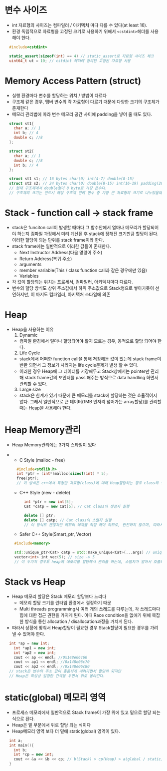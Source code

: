 # 변수 사이즈

- int 자료형의 사이즈는 컴파일러 / 아키텍처 마다 다를 수 있다(at least 16).
- 환경 독립적으로 자료형을 고정된 크기로 사용하기 위해서 `<cstdint>`헤더를 사용해야 한다.

```cpp
  #include<cstdint>

  static_assert(sizeof(int) == 4) // static_assert로 자료형 사이즈 체크
  uint64_t ut = 10; // cstdint 헤더에 정의된 고정된 자료형 사용
```

# Memory Access Pattern (struct)

- 실행 환경마다 변수를 할당하는 위치 / 방법이 다르다
- 구조체 같은 경우, 맴버 변수의 각 자료형이 다르기 때문에 다양한 크기의 구조체가 존재한다
- 메모리 관리법에 따라 변수 메모리 공간 사이에 padding을 넣어 줄 때도 있다.

```cpp
  struct st1{
    char a; // 1
    int b; // 4
    double c; //8
  };

  struct st2{
    char a; // 1
    double c; //8
    int b; // 4
  };

  struct st1 s1; // 16 bytes char(0) int(4-7) double(8-15)
  struct st2 s2; // 24 bytes char(0) double(8-15) int(16-19) padding(20-23)
  // 현재 구조체에서 double형이 8 byte로 가장 큰수다.
  // 구조체의 크기는 반드시 해당 구조체 안에 변수 중 가장 큰 자료형의 크기로 나누었을때 떨어지는 크기여야 한다.
```

# Stack - function call -> stack frame

- stack은 funciton call이 발생할 때마다 그 함수안에서 얼마나 메모리가 할당되어야 하는지 컴파일 과정에서 미리 계산된 후 stack에 정해진 크기만큼 할당이 된다. 이러한 할당이 되는 단위를 stack frame이라 한다.
- stack frame에는 일반적으로 이러한 값들이 존재한다.
  - Next Instructor Address(다음 명령어 주소)
  - Return Address(복귀 주소)
  - arguments
  - member variable(This / class function call과 같은 경우에만 있음)
  - Variables
- 각 값이 할당되는 위치는 프로세서, 컴파일러, 아키텍처마다 다르다.
- 변수의 할당 방식도 상위 주소값에서 하위 주소값으로 Stack형으로 쌓아가듯이 선언하지만, 이 마저도 컴파일러, 아키택처 스타일에 의존

# Heap

- Heap을 사용하는 이유
  1. Dynamic
  - 컴파일 환경에서 얼마나 할당되어야 할지 모르는 경우, 동적으로 할당 되어야 한다.
  2. Life Cycle
  - stack에서 어떠한 function call을 통해 저장해둔 값이 있는데 stack frame이 반환 되면서 그 정보가 사라지는 life cycle문제가 발생 할 수 있다.
  - 이러한 경우 Heap에 그 데이터를 저장해두고 Stack상에서는 pointer만 관리해 stack frame간의 포인터를 pass 해주는 방식으로 data handling 하면서 관리할 수 있다.
  3. Large size
  - stack은 한계가 있기 때문에 큰 메모리를 stack에 할당하는 것은 효율적이지 않다. 그래서 일반적으로 큰 데이터(1MB 언저리 넘어가는 array할당)를 관리할 때는 Heap을 사용해야 한다.

# Heap Memory관리

- Heap Memory관리에는 3가지 스타일이 있다
- - C Style (malloc - free)

  ```c
    #include<stdlib.h>
    int *ptr = (int*)malloc(sizeof(int) * 5);
    free(ptr);
    // 이 방식은 c++에서 특정한 자료형(class)에 대해 Heap할당하는 경우 class의 생성자와 소멸자가 호출되지 않는 현상이 있어 사용하면 안됨
  ```

  - C++ Style (new - delete)

    ```cpp
      int *ptr = new int[5];
      Cat *catp = new Cat[5]; // Cat class의 생성자 실행

      delete [] ptr;
      delete [] catp; // Cat class의 소멸자 실행
      // 이 방식도 괜찮지만 메모리 헤제를 직접 해야 하므로, 안전하지 않으며, 따라서 memory leak 현상이 발생 할 가능성이 있음.
    ```

  - Safer C++ Style(Smart_ptr, Vector)

  ```cpp
   #include<memory>

   std::unique_ptr<Cat> catp = std::make_unique<Cat>(...args) // unique_ptr - make_unique
   vector<int> int_vec(5); // size -> 5
   // 이 두가지 경우도 heap에 메모리를 할당해서 관리를 하는데, 소멸자가 알아서 호출되어 대부분 memory leak 현상을 방지할 수 있다.
  ```

# Stack vs Heap

- Heap 메모리 할당은 Stack 메모리 할당보다 느리다
  - 메모리 할당 크기를 런타임 환경에서 결정하기 때문
  - Multi threads programming시 여러 개의 쓰레드를 다루는데, 각 쓰레드마다 힙에 대한 접근 권한을 가지게 된다. 이때 Race condition을 없애기 위해 복잡한 방식을 통한 allocation / disallocation과정을 거치게 된다.
- 따라서 상황에 맞춰서 Heap할당이 필요한 경우 Stack할당이 필요한 경우를 가려낼 수 있어야 한다.

```cpp
  int *ap = new int;
	int *ap1 = new int;
	int *ap2 = new int;
	cout << ap << endl; //0x148e06c60
	cout << ap1 << endl; //0x148e06c70
	cout << ap2 << endl; //0x148e06c80
  // stack은 변수의 주소 값이 촘촘하게 내려가면서 할당이 되지만
  // Heap은 특성상 일정한 간격을 두면서 위로 올라간다.
```

# static(global) 메모리 영역
- 프로세스 메모리에서 일반적으로 Stack frame이 가장 위에 있고 밑으로 할당 되는 식으로 된다.
- Heap은 밑 부분에서 위로 할당 되는 식이다
- Heap메모리 영역 보다 더 밑에 static(global) 영역이 있다.
```cpp
  int a;
  int main(){
    int b;
    int *cp = new int;
    cout << &a << &b << cp; // b(Stack) > cp(Heap) > a(global / static)
  }
```
